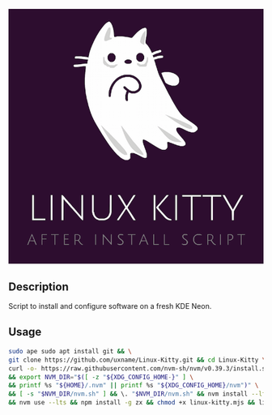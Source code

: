 ![](logo.png)

## Description

Script to install and configure software on a fresh KDE Neon.

## Usage

```bash
sudo apе sudo apt install git && \
git clone https://github.com/uxname/Linux-Kitty.git && cd Linux-Kitty \
curl -o- https://raw.githubusercontent.com/nvm-sh/nvm/v0.39.3/install.sh | bash \
&& export NVM_DIR="$([ -z "${XDG_CONFIG_HOME-}" ] \
&& printf %s "${HOME}/.nvm" || printf %s "${XDG_CONFIG_HOME}/nvm")" \
&& [ -s "$NVM_DIR/nvm.sh" ] && \. "$NVM_DIR/nvm.sh" && nvm install --lts \
&& nvm use --lts && npm install -g zx && chmod +x linux-kitty.mjs && linux-kitty.mjs
```